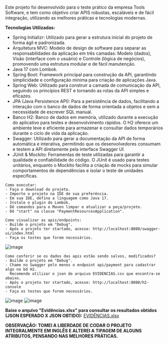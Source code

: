 Este projeto foi desenvolvido para o teste prático da empresa Tools Software, e tem como objetivo criar APIS robustas, escaláveis e de fácil integração, utilizando as melhores práticas e tecnologias modernas.

**Tecnologias Utilizadas:**
- Spring Initializr: Utilizado para gerar a estrutura inicial do projeto de forma ágil e padronizada.
- Arquitetura MVC: Modelo de design de software para separar as responsabilidades da aplicação em três camadas: Modelo (dados), Visão (interface com o usuário) e Controle (lógica de negócios), promovendo uma estrutura modular e de fácil manutenção.
- Java 17 com Lombok.
- Spring Boot: Framework principal para construção da API, garantindo simplicidade e configuração mínima para criação de aplicações Java.
- Spring Web: Utilizado para construir a camada de comunicação da API, seguindo os princípios REST e tornando as rotas da API simples e eficazes.
- JPA (Java Persistence API): Para a persistência de dados, facilitando a interação com o banco de dados de forma orientada a objetos e sem a necessidade de escrever SQL manual.
- Banco H2: Banco de dados em memória, utilizado durante a execução do aplicativo para testes e desenvolvimento rápidos. O H2 oferece um ambiente leve e eficiente para armazenar e consultar dados temporários durante o ciclo de vida da aplicação.
- Swagger: Utilizado para gerar a documentação da API de forma automática e interativa, permitindo que os desenvolvedores consumam e testem a API diretamente pela interface Swagger UI.
- JUnit & Mockito: Ferramentas de teste utilizadas para garantir a qualidade e confiabilidade do código. O JUnit é usado para testes unitários, enquanto o Mockito facilita a criação de mocks para simular comportamentos de dependências e isolar o teste de unidades específicas.



```
Como executar:
- Faça o download do projeto.
- Importe o projeto na IDE de sua preferência.
- Em sua IDE, defina a linguagem como Java 17.
- Instale o plugin do Lombok.
- Dê comandos para o Maven limpar e atualizar a peça/projeto.
- Dê "start" na classe "PaymentResourcesApplication".
```



```
Como visualizar as apis/endpoints:
- Builde o projeto em "Debug".
- Após o projeto ter startado, acesse: http://localhost:8080/swagger-ui/index.html
- Faça os testes que forem necessários.
```
![image](https://github.com/user-attachments/assets/6173bcf7-7a40-4b1e-b2e3-b625dac5b186)



```
Como conferir se os dados das apis estão sendo salvos, modificados?
- Builde o projeto em "Debug".
- Chame no Swagger pelo menos o endpoint api/payment para cadastrar algo no bd H2.
  Recomendo utilizar o json do arquivo EVIDENCIAS.csv que encontra-se abaixo.
- Após o projeto ter startado, acesse: http://localhost:8080/h2-console
- Faça os testes que forem necessários.
```
![image](https://github.com/user-attachments/assets/610c6c37-67c7-4824-ad6d-9189ffce9a5a)
![image](https://github.com/user-attachments/assets/6416e398-8056-4c26-bc63-8555e333be37)


**Baixe o arquivo "Evidências.xlsx" para consultar os resultados obtidos (JSON ESPERADO X JSON OBTIDO):**
[EVIDÊNCIAS.xlsx](https://github.com/user-attachments/files/17921619/EVIDENCIAS.xlsx)


**OBSERVAÇÃO: TOMEI A LIBERDADE DE CODAR  O PROJETO INTEGRALMENTE EM INGLÊS E ALTEREI A TIPAGEM DE ALGUNS ATRIBUTOS, PENSANDO NAS MELHORES PRÁTICAS.**

